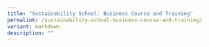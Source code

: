 ```yaml
---
title: "Sustainability School: Business Course and Training"
permalink: /sustainability-school-business-course-and-training/
variant: markdown
description: ""
---
```


